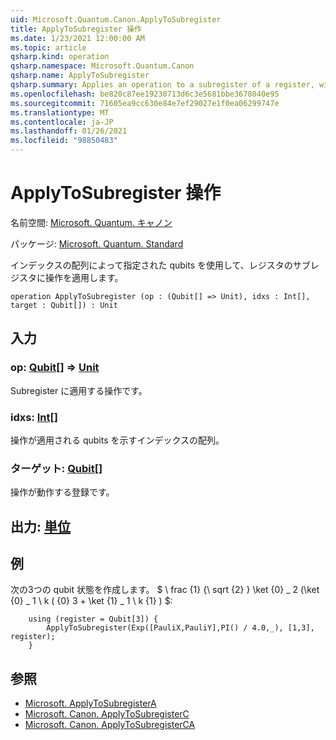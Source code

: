 ```yaml
---
uid: Microsoft.Quantum.Canon.ApplyToSubregister
title: ApplyToSubregister 操作
ms.date: 1/23/2021 12:00:00 AM
ms.topic: article
qsharp.kind: operation
qsharp.namespace: Microsoft.Quantum.Canon
qsharp.name: ApplyToSubregister
qsharp.summary: Applies an operation to a subregister of a register, with qubits specified by an array of their indices.
ms.openlocfilehash: be820c87ee19230713d6c3e5681bbe3678040e95
ms.sourcegitcommit: 71605ea9cc630e84e7ef29027e1f0ea06299747e
ms.translationtype: MT
ms.contentlocale: ja-JP
ms.lasthandoff: 01/26/2021
ms.locfileid: "98850483"
---
```

# <a name="applytosubregister-operation"></a>ApplyToSubregister 操作

名前空間: [Microsoft. Quantum. キャノン](xref:Microsoft.Quantum.Canon)

パッケージ: [Microsoft. Quantum. Standard](https://nuget.org/packages/Microsoft.Quantum.Standard)


インデックスの配列によって指定された qubits を使用して、レジスタのサブレジスタに操作を適用します。

```qsharp
operation ApplyToSubregister (op : (Qubit[] => Unit), idxs : Int[], target : Qubit[]) : Unit
```


## <a name="input"></a>入力

### <a name="op--qubit--unit"></a>op: [Qubit](xref:microsoft.quantum.lang-ref.qubit)[] => [Unit](xref:microsoft.quantum.lang-ref.unit) 

Subregister に適用する操作です。


### <a name="idxs--int"></a>idxs: [Int](xref:microsoft.quantum.lang-ref.int)[]

操作が適用される qubits を示すインデックスの配列。


### <a name="target--qubit"></a>ターゲット: [Qubit](xref:microsoft.quantum.lang-ref.qubit)[]

操作が動作する登録です。



## <a name="output--unit"></a>出力: [単位](xref:microsoft.quantum.lang-ref.unit)



## <a name="example"></a>例

次の3つの qubit 状態を作成します。 $ \ frac {1} {\ sqrt {2} } \ket {0} \_ 2 (\ket {0} \_ 1 \ k ( {0} 3 + \ket {1} \_ 1 \ k {1} ) $:

```qsharp
    using (register = Qubit[3]) {
        ApplyToSubregister(Exp([PauliX,PauliY],PI() / 4.0,_), [1,3], register);
    }
```

## <a name="see-also"></a>参照

- [Microsoft. ApplyToSubregisterA](xref:Microsoft.Quantum.Canon.ApplyToSubregisterA)
- [Microsoft. Canon. ApplyToSubregisterC](xref:Microsoft.Quantum.Canon.ApplyToSubregisterC)
- [Microsoft. Canon. ApplyToSubregisterCA](xref:Microsoft.Quantum.Canon.ApplyToSubregisterCA)